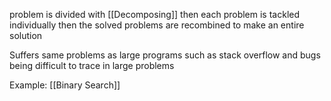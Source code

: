 problem is divided with [[Decomposing]] then each problem is tackled individually then the solved problems are recombined to make an entire solution 

Suffers same problems as large programs such as stack overflow and bugs being difficult to trace in large problems

Example: [[Binary Search]]